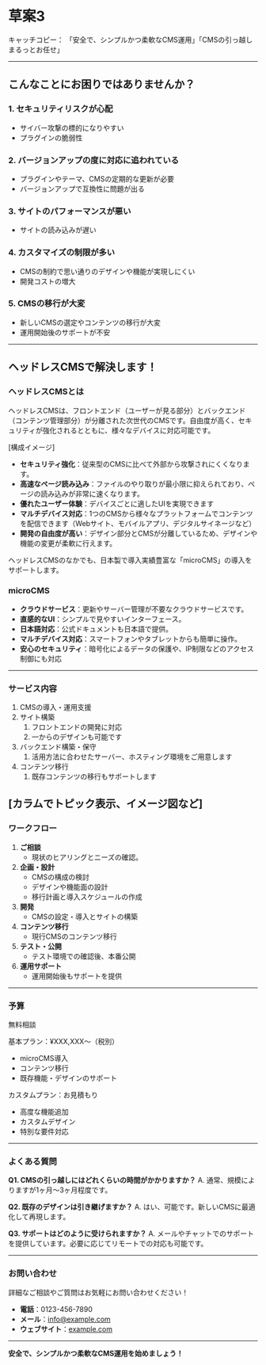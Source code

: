 # 草案3

キャッチコピー： 「安全で、シンプルかつ柔軟なCMS運用」「CMSの引っ越しまるっとお任せ」

---

## こんなことにお困りではありませんか？

### 1. セキュリティリスクが心配

- サイバー攻撃の標的になりやすい
- プラグインの脆弱性

### 2. バージョンアップの度に対応に追われている

- プラグインやテーマ、CMSの定期的な更新が必要
- バージョンアップで互換性に問題が出る

### 3. サイトのパフォーマンスが悪い

- サイトの読み込みが遅い

### 4. カスタマイズの制限が多い

- CMSの制約で思い通りのデザインや機能が実現しにくい
- 開発コストの増大

### 5. CMSの移行が大変

- 新しいCMSの選定やコンテンツの移行が大変
- 運用開始後のサポートが不安

---

## ヘッドレスCMSで解決します！

### ヘッドレスCMSとは

ヘッドレスCMSは、フロントエンド（ユーザーが見る部分）とバックエンド（コンテンツ管理部分）が分離された次世代のCMSです。自由度が高く、セキュリティが強化されるとともに、様々なデバイスに対応可能です。

[構成イメージ]

- **セキュリティ強化**：従来型のCMSに比べて外部から攻撃されにくくなります。
- **高速なページ読み込み**：ファイルのやり取りが最小限に抑えられており、ページの読み込みが非常に速くなります。
- **優れたユーザー体験**：デバイスごとに適したUIを実現できます
- **マルチデバイス対応**：1つのCMSから様々なプラットフォームでコンテンツを配信できます（Webサイト、モバイルアプリ、デジタルサイネージなど）
- **開発の自由度が高い**：デザイン部分とCMSが分離しているため、デザインや機能の変更が柔軟に行えます。


ヘッドレスCMSのなかでも、日本製で導入実績豊富な「microCMS」の導入をサポートします。

### microCMS

- **クラウドサービス**：更新やサーバー管理が不要なクラウドサービスです。
- **直感的なUI**：シンプルで見やすいインターフェース。
- **日本語対応**：公式ドキュメントも日本語で提供。
- **マルチデバイス対応**：スマートフォンやタブレットからも簡単に操作。
- **安心のセキュリティ**：暗号化によるデータの保護や、IP制限などのアクセス制御にも対応

---
### サービス内容

1. CMSの導入・運用支援
2. サイト構築
    1. フロントエンドの開発に対応
    2. 一からのデザインも可能です
3. バックエンド構築・保守
    1. 活用方法に合わせたサーバー、ホスティング環境をご用意します
4. コンテンツ移行
    1. 既存コンテンツの移行もサポートします

[カラムでトピック表示、イメージ図など]
---

### ワークフロー

1. **ご相談**
    - 現状のヒアリングとニーズの確認。
2. **企画・設計**
    - CMSの構成の検討
    - デザインや機能面の設計
    - 移行計画と導入スケジュールの作成
3. **開発**
    - CMSの設定・導入とサイトの構築
4. **コンテンツ移行**
    - 現行CMSのコンテンツ移行
5. **テスト・公開**
    - テスト環境での確認後、本番公開
6. **運用サポート**
    - 運用開始後もサポートを提供

---

### 予算

無料相談

基本プラン：¥XXX,XXX〜（税別）

- microCMS導入
- コンテンツ移行
- 既存機能・デザインのサポート

カスタムプラン：お見積もり

- 高度な機能追加
- カスタムデザイン
- 特別な要件対応

---

### よくある質問

**Q1. CMSの引っ越しにはどれくらいの時間がかかりますか？**
A. 通常、規模によりますが1ヶ月〜3ヶ月程度です。

**Q2. 既存のデザインは引き継げますか？**
A. はい、可能です。新しいCMSに最適化して再現します。

**Q3. サポートはどのように受けられますか？**
A. メールやチャットでのサポートを提供しています。必要に応じてリモートでの対応も可能です。

---

### お問い合わせ

詳細なご相談やご質問はお気軽にお問い合わせください！

- **電話**：0123-456-7890
- **メール**：[info@example.com](mailto:info@example.com)
- **ウェブサイト**：[example.com](https://example.com/)

---

**安全で、シンプルかつ柔軟なCMS運用を始めましょう！**